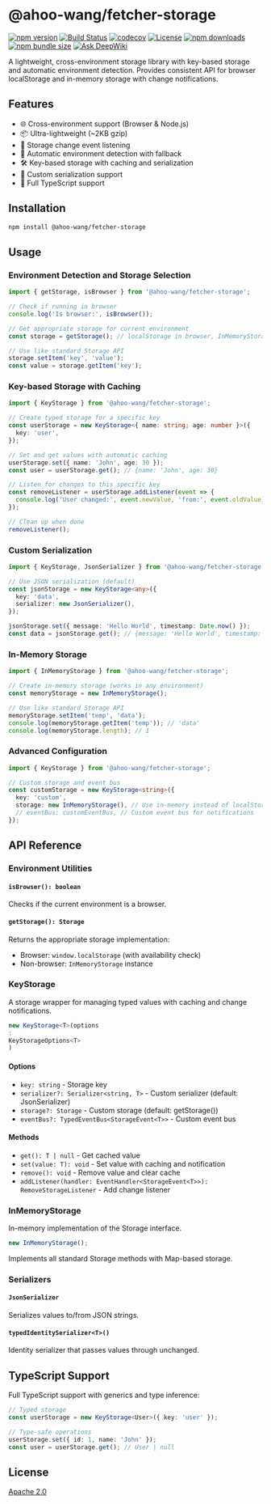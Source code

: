 # @ahoo-wang/fetcher-storage

[![npm version](https://img.shields.io/npm/v/@ahoo-wang/fetcher-storage.svg)](https://www.npmjs.com/package/@ahoo-wang/fetcher-storage)
[![Build Status](https://github.com/Ahoo-Wang/fetcher/actions/workflows/ci.yml/badge.svg)](https://github.com/Ahoo-Wang/fetcher/actions)
[![codecov](https://codecov.io/gh/Ahoo-Wang/fetcher/graph/badge.svg?token=JGiWZ52CvJ)](https://codecov.io/gh/Ahoo-Wang/fetcher)
[![License](https://img.shields.io/npm/l/@ahoo-wang/fetcher-storage.svg)](https://github.com/Ahoo-Wang/fetcher/blob/main/LICENSE)
[![npm downloads](https://img.shields.io/npm/dm/@ahoo-wang/fetcher-storage.svg)](https://www.npmjs.com/package/@ahoo-wang/fetcher-storage)
[![npm bundle size](https://img.shields.io/bundlephobia/minzip/%40ahoo-wang%2Ffetcher-storage)](https://www.npmjs.com/package/@ahoo-wang/fetcher-storage)
[![Ask DeepWiki](https://deepwiki.com/badge.svg)](https://deepwiki.com/Ahoo-Wang/fetcher)

A lightweight, cross-environment storage library with key-based storage and automatic environment detection. Provides
consistent API for browser localStorage and in-memory storage with change notifications.

## Features

- 🌐 Cross-environment support (Browser & Node.js)
- 📦 Ultra-lightweight (~2KB gzip)
- 🔔 Storage change event listening
- 🔄 Automatic environment detection with fallback
- 🛠️ Key-based storage with caching and serialization
- 🔧 Custom serialization support
- 📝 Full TypeScript support

## Installation

```bash
npm install @ahoo-wang/fetcher-storage
```

## Usage

### Environment Detection and Storage Selection

```typescript
import { getStorage, isBrowser } from '@ahoo-wang/fetcher-storage';

// Check if running in browser
console.log('Is browser:', isBrowser());

// Get appropriate storage for current environment
const storage = getStorage(); // localStorage in browser, InMemoryStorage in Node.js

// Use like standard Storage API
storage.setItem('key', 'value');
const value = storage.getItem('key');
```

### Key-based Storage with Caching

```typescript
import { KeyStorage } from '@ahoo-wang/fetcher-storage';

// Create typed storage for a specific key
const userStorage = new KeyStorage<{ name: string; age: number }>({
  key: 'user',
});

// Set and get values with automatic caching
userStorage.set({ name: 'John', age: 30 });
const user = userStorage.get(); // {name: 'John', age: 30}

// Listen for changes to this specific key
const removeListener = userStorage.addListener(event => {
  console.log('User changed:', event.newValue, 'from:', event.oldValue);
});

// Clean up when done
removeListener();
```

### Custom Serialization

```typescript
import { KeyStorage, JsonSerializer } from '@ahoo-wang/fetcher-storage';

// Use JSON serialization (default)
const jsonStorage = new KeyStorage<any>({
  key: 'data',
  serializer: new JsonSerializer(),
});

jsonStorage.set({ message: 'Hello World', timestamp: Date.now() });
const data = jsonStorage.get(); // {message: 'Hello World', timestamp: 1234567890}
```

### In-Memory Storage

```typescript
import { InMemoryStorage } from '@ahoo-wang/fetcher-storage';

// Create in-memory storage (works in any environment)
const memoryStorage = new InMemoryStorage();

// Use like standard Storage API
memoryStorage.setItem('temp', 'data');
console.log(memoryStorage.getItem('temp')); // 'data'
console.log(memoryStorage.length); // 1
```

### Advanced Configuration

```typescript
import { KeyStorage } from '@ahoo-wang/fetcher-storage';

// Custom storage and event bus
const customStorage = new KeyStorage<string>({
  key: 'custom',
  storage: new InMemoryStorage(), // Use in-memory instead of localStorage
  // eventBus: customEventBus, // Custom event bus for notifications
});
```

## API Reference

### Environment Utilities

#### `isBrowser(): boolean`

Checks if the current environment is a browser.

#### `getStorage(): Storage`

Returns the appropriate storage implementation:

- Browser: `window.localStorage` (with availability check)
- Non-browser: `InMemoryStorage` instance

### KeyStorage

A storage wrapper for managing typed values with caching and change notifications.

```typescript
new KeyStorage<T>(options
:
KeyStorageOptions<T>
)
```

#### Options

- `key: string` - Storage key
- `serializer?: Serializer<string, T>` - Custom serializer (default: JsonSerializer)
- `storage?: Storage` - Custom storage (default: getStorage())
- `eventBus?: TypedEventBus<StorageEvent<T>>` - Custom event bus

#### Methods

- `get(): T | null` - Get cached value
- `set(value: T): void` - Set value with caching and notification
- `remove(): void` - Remove value and clear cache
- `addListener(handler: EventHandler<StorageEvent<T>>): RemoveStorageListener` - Add change listener

### InMemoryStorage

In-memory implementation of the Storage interface.

```typescript
new InMemoryStorage();
```

Implements all standard Storage methods with Map-based storage.

### Serializers

#### `JsonSerializer`

Serializes values to/from JSON strings.

#### `typedIdentitySerializer<T>()`

Identity serializer that passes values through unchanged.

## TypeScript Support

Full TypeScript support with generics and type inference:

```typescript
// Typed storage
const userStorage = new KeyStorage<User>({ key: 'user' });

// Type-safe operations
userStorage.set({ id: 1, name: 'John' });
const user = userStorage.get(); // User | null
```

## License

[Apache 2.0](https://github.com/Ahoo-Wang/fetcher/blob/master/LICENSE)
